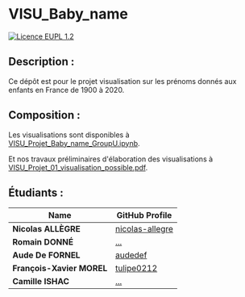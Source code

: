 # **VISU_Baby_name**

[![Licence EUPL 1.2](https://img.shields.io/badge/licence-EUPL_1.2-blue)](https://interoperable-europe.ec.europa.eu/collection/eupl/eupl-text-eupl-12)

## **Description :**

Ce dépôt est pour le projet visualisation sur les prénoms donnés aux enfants en France de 1900 à 2020.

## **Composition :**

Les visualisations sont disponibles à [VISU_Projet_Baby_name_GroupU.ipynb](notebooks/VISU_Projet_Baby_name_GroupU.ipynb).

Et nos travaux préliminaires d'élaboration des visualisations à [VISU_Projet_01_visualisation_possible.pdf](notebooks/VISU_Projet_01_visualisation_possible.pdf).

## **Étudiants :**

| Name               | GitHub Profile                              |
|--------------------|---------------------------------------------|
| **Nicolas ALLÈGRE**| [nicolas-allegre](https://github.com/nicolas-allegre) |
| **Romain DONNÉ**   | [...](https://github.com/...) |
| **Aude De FORNEL**   | [audedef](https://github.com/audedef) |
| **François-Xavier MOREL**   | [tulipe0212](https://github.com/tulipe0212) |
| **Camille ISHAC**   | [...](https://github.com/...) |
